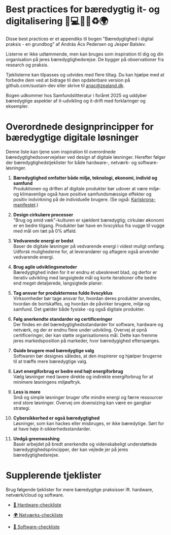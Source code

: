 # Best practices for bæredygtig it- og digitalisering 🌱💻📘✨♻️🌍

Disse best practices er et appendiks til bogen "Bæredygtighed i digital praksis - en grundbog" af András Ács Pedersen og Jesper Balslev.

Listerne er ikke udtømmende, men kan bruges som inspiration til dig og din organisation på jeres bæredygtighedsrejse. De bygger på observationer fra research og praksis.

Tjeklisterne kan tilpasses og udvides med flere tiltag. Du kan hjælpe med at forbedre dem ved at bidrage til den opdaterbare version på github.com/sustain-dev eller skrive til anac@zealand.dk.

Bogen udkommer hos Samfundslitteratur i foråret 2025 og uddyber bæredygtige aspekter af it-udvikling og it-drift med forklaringer og eksempler.

# Overordnede designprincipper for bæredygtige digitale løsninger

Denne liste kan tjene som inspiration til overordnede bæredygtighedsovervejelser ved design af digitale løsninger. Herefter følger der bæredygtighedstjeklister for både hardware-, netværk- og software-løsninger. 

1. **Bæredygtighed omfatter både miljø, teknologi, økonomi, individ og samfund**  
   Produktionen og driften af digitale produkter bør udover at være miljø- og klimavenlige også have positive samfundsmæssige effekter og positiv indvirkning på de individuelle brugere. (Se også: [Karlskrona-manifestet](https://arxiv.org/abs/1410.6968).)
   
2. **Design cirkulære processer**  
   "Brug og smid væk"-kulturen er sjældent bæredygtig; cirkulær økonomi er en bedre tilgang. Produkter bør have en livscyklus fra vugge til vugge med mål om tæt på 0% affald.

3. **Vedvarende energi er bedst**  
   Baser de digitale løsninger på vedvarende energi i videst muligt omfang. Udforsk mulighederne for, at leverandører og aftagere også anvender vedvarende energi.
   
4. **Brug agile udviklingsmetoder**  
   Bæredygtighed inden for it er endnu et ubeskrevet blad, og derfor er iterativ udvikling med langsigtede mål og korte iterationer ofte bedre end meget detaljerede, langsigtede planer.

5. **Tag ansvar for produkterness fulde livscyklus**  
   Virksomheder bør tage ansvar for, hvordan deres produkter anvendes, hvordan de bortskaffes, og hvordan de påvirker brugere, miljø og samfund. Det gælder både fysiske -og også digitale produkter. 

6. **Følg anerkendte standarder og certificeringer**  
   Der findes en del bæredygtighedsstandarder for software, hardware og netværk, og der er endnu flere under udvikling. Overvej at opnå certificeringer, der kan støtte organisationens mål. Dette kan fremme jeres markedsposition på markeder, hvor bæredygighed efterspørges. 

7. **Guide brugere mod bæredygtige valg**  
   Softwaren bør designes således, at den inspirerer og hjælper brugerne til at træffe mere bæredygtige valg.

8. **Lavt energiforbrug er bedre end højt energiforbrug**  
   Vælg løsninger med lavere direkte og indirekte energiforbrug for at minimere løsningens miljøaftryk.

9. **Less is more**  
   Små og simple løsninger bruger ofte mindre energi og færre ressourcer end store løsninger. Overvej om downsizing kan være en gangbar strategi. 

10. **Cybersikkerhed er også bæredygtighed**  
    Løsninger, som kan hackes eller misbruges, er ikke bæredytige. Sørt for at have høje it-sikkerhedsstandarder. 

11. **Undgå greenwashing**  
    Basér arbejdet på bredt anerkendte og videnskabeligt understøttede bæredygtighedsprincipper, der kan vejlede jer på jeres bæredygtighedsrejse.

# Supplerende tjeklister

Brug følgende tjeklister for mere bæredygitge praksisser ift. hardware, netværk/cloud og software. 
  
- [🔌 Hardware-checkliste](./Appendix-Best-practices-Hardware.md)
  
- [🌍 Netværks-checkliste](./Appendix-Best-practices-Network.md)
  
- [💾 Software-checkliste](./Appendix-Best-practices-Software.md)


